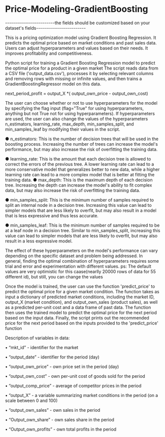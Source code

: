 # Price-Modeling-GradientBoosting
-------------------------the fields should be customized based on your dataset's fields-------------------------

This is a pricing optimization model using Gradient Boosting Regression. It predicts the optimal price based on market conditions and past sales data. Users can adjust hyperparameters and values based on their needs. It improves profitability and competitiveness.


Python script for training a Gradient Boosting Regression model to predict the
optimal price for a product in a given market
The script reads data from a CSV file ('output_data.csv'), processes it by selecting relevant
columns and removing rows with missing or infinite values, and then trains a
GradientBoostingRegressor model on this data.

next_period_profit = output_X *( output_own_price - output_own_cost)

The user can choose whether or not to use hyperparameters for the model by specifying the
flag input (flag="True" for using hyperparameters, anything but not True not for using
hyperparameters). If hyperparameters are used, the user can also change the values of the
hyperparameters n_estimators, learning_rate, max_depth, min_samples_split, and
min_samples_leaf by modifying their values in the script.

● n_estimators: This is the number of decision trees that will be used in the boosting
process. Increasing the number of trees can increase the model's performance, but
may also increase the risk of overfitting the training data.

● learning_rate: This is the amount that each decision tree is allowed to correct the
errors of the previous tree. A lower learning rate can lead to a more conservative
model that generalizes better to new data, while a higher learning rate can lead to a
more complex model that is better at fitting the training data.
● max_depth: This is the maximum depth of each decision tree. Increasing the depth
can increase the model's ability to fit complex data, but may also increase the risk of
overfitting the training data.

● min_samples_split: This is the minimum number of samples required to split an
internal node in a decision tree. Increasing this value can lead to simpler models that
are less likely to overfit, but may also result in a model that is less expressive and
thus less accurate.

● min_samples_leaf: This is the minimum number of samples required to be at a leaf
node in a decision tree. Similar to min_samples_split, increasing this value can lead
to simpler models that are less likely to overfit, but may also result in a less
expressive model.

The effect of these hyperparameters on the model's performance can vary depending on the
specific dataset and problem being addressed. In general, finding the optimal combination of
hyperparameters requires some trial and error and experimentation with different values.
ps: The default values are very optimistic for this caase(nearlly 20000 rows of data for 55
different id), but still, you can change the values

Once the model is trained, the user can use the function 'predict_price' to predict the
optimal price for a given market condition. The function takes as input a dictionary of
predicted market conditions, including the market ID, output_X (market condition), and
output_own_sales (product sales), as well as a predicted per-unit cost and a data frame of
past data. The function then uses the trained model to predict the optimal price for the next
period based on the input data. Finally, the script prints out the recommended price for the
next period based on the inputs provided to the 'predict_price' function


Description of variables in data:

• “mkt_id” - identifier for the market

• “output_date” - identifier for the period (day)

• “output_own_price” - own price set in the period (day)

• “output_own_cost” - own per-unit cost of goods sold for the period

• “output_comp_price” - average of competitor prices in the period

• “output_X” - a variable summarizing market conditions in the period (on a scale between 0 and 100)

• “output_own_sales” - own sales in the period

• “Output_own_share” - own sales share in the period

• “Output_own_profits” - own total profits in the period

